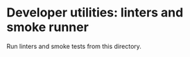 Developer utilities: linters and smoke runner
============================================

Run linters and smoke tests from this directory.
